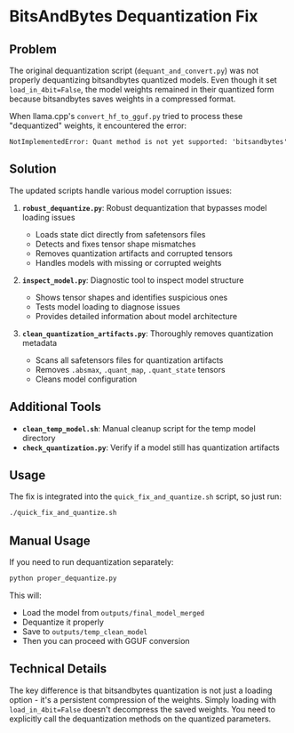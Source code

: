 # BitsAndBytes Dequantization Fix

## Problem
The original dequantization script (`dequant_and_convert.py`) was not properly dequantizing bitsandbytes quantized models. Even though it set `load_in_4bit=False`, the model weights remained in their quantized form because bitsandbytes saves weights in a compressed format.

When llama.cpp's `convert_hf_to_gguf.py` tried to process these "dequantized" weights, it encountered the error:
```
NotImplementedError: Quant method is not yet supported: 'bitsandbytes'
```

## Solution
The updated scripts handle various model corruption issues:

1. **`robust_dequantize.py`**: Robust dequantization that bypasses model loading issues
   - Loads state dict directly from safetensors files
   - Detects and fixes tensor shape mismatches
   - Removes quantization artifacts and corrupted tensors
   - Handles models with missing or corrupted weights

2. **`inspect_model.py`**: Diagnostic tool to inspect model structure
   - Shows tensor shapes and identifies suspicious ones
   - Tests model loading to diagnose issues
   - Provides detailed information about model architecture

3. **`clean_quantization_artifacts.py`**: Thoroughly removes quantization metadata
   - Scans all safetensors files for quantization artifacts
   - Removes `.absmax`, `.quant_map`, `.quant_state` tensors
   - Cleans model configuration

## Additional Tools
- **`clean_temp_model.sh`**: Manual cleanup script for the temp model directory
- **`check_quantization.py`**: Verify if a model still has quantization artifacts

## Usage
The fix is integrated into the `quick_fix_and_quantize.sh` script, so just run:

```bash
./quick_fix_and_quantize.sh
```

## Manual Usage
If you need to run dequantization separately:

```bash
python proper_dequantize.py
```

This will:
- Load the model from `outputs/final_model_merged`
- Dequantize it properly
- Save to `outputs/temp_clean_model`
- Then you can proceed with GGUF conversion

## Technical Details
The key difference is that bitsandbytes quantization is not just a loading option - it's a persistent compression of the weights. Simply loading with `load_in_4bit=False` doesn't decompress the saved weights. You need to explicitly call the dequantization methods on the quantized parameters.
